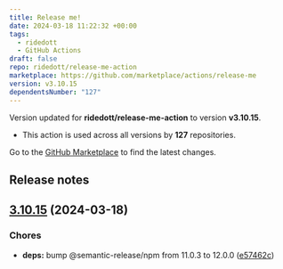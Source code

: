 ```yaml
---
title: Release me!
date: 2024-03-18 11:22:32 +00:00
tags:
  - ridedott
  - GitHub Actions
draft: false
repo: ridedott/release-me-action
marketplace: https://github.com/marketplace/actions/release-me
version: v3.10.15
dependentsNumber: "127"
---
```



Version updated for **ridedott/release-me-action** to version **v3.10.15**.
- This action is used across all versions by **127** repositories.

Go to the [GitHub Marketplace](https://github.com/marketplace/actions/release-me) to find the latest changes.

## Release notes

## [3.10.15](https://github.com/ridedott/release-me-action/compare/v3.10.14...v3.10.15) (2024-03-18)


### Chores

* **deps:** bump @semantic-release/npm from 11.0.3 to 12.0.0 ([e57462c](https://github.com/ridedott/release-me-action/commit/e57462cd08323bd4b3a65d7a6cc939b4af885fe1))




